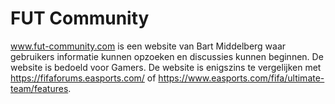 # FUT Community

www.fut-community.com is een website van Bart Middelberg waar gebruikers informatie kunnen opzoeken en discussies kunnen beginnen. De website is bedoeld voor Gamers. De website is enigszins te vergelijken met https://fifaforums.easports.com/ of https://www.easports.com/fifa/ultimate-team/features.
